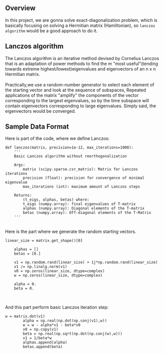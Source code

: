 ## Overview

In this project, we are gonna solve exact-diagonalization problem, which is basically focusing on solving a Hermitian matrix (Hamiltonian), so `lanczos algorithm` would be a good approach to do it.

## Lanczos algorithm

The Lanczos algorithm is an iterative method devised by Cornelius Lanczos that is an adaptation of power methods to find the m "most useful"(tending towards extreme highest/lowest)eigenvalues and eigenvectors of an n x n Hermitian matrix.
<br />
<br />
Practically,we use a random-number generator to select each element of the starting vector and look at the sequence of subspaces, Repeated applications of the matrix "amplify" the components of the vector corresponding to the largest eigenvalues, so by the time  subspace will contain eigenvectors corresponding to large eigenvalues. Simply said, the eigenvectors would be converged.

## Sample Data Format

Here is part of the code, where we define Lanczos:
```
def lanczos(matrix, precision=1e-12, max_iterations=1000):
    '''
    Basic Lanczos algorithm without reorthogonalization

    Args:
        matrix (scipy.sparse.csr_matrix): Matrix for Lanczos iterations
        precision (float): precision for convergence of minimal eigenvalue
        max_iterations (int): maximum amount of Lanczos steps

    Returns:
        (t_eigs, alphas, betas) where:
        t_eigs (numpy.array): final eigenvalues of T-matrix
        alphas (numpy.array): Diagonal elements of the T-matrix
        betas (numpy.array): Off-diagonal elements of the T-Matrix
    '''
```
<br />
Here is the part where we generate the random starting vectors.

```
linear_size = matrix.get_shape()[0]

    alphas = []
    betas = [0.]

    v1 = np.random.rand(linear_size) + 1j*np.random.rand(linear_size)
    v1 /= np.linalg.norm(v1)
    v0 = np.zeros(linear_size, dtype=complex)
    w = np.zeros(linear_size, dtype=complex)

    alpha = 0.
    beta = 0.
```
<br />

And this part perform basic Lanczos iteration step:

```
w = matrix.dot(v1)
        alpha = np.real(np.dot(np.conj(v1),w))
        w = w - alpha*v1 - beta*v0
        v0 = np.copy(v1)
        beta = np.real(np.sqrt(np.dot(np.conj(w),w)))
        v1 = 1/beta*w
        alphas.append(alpha)
        betas.append(beta)

```


